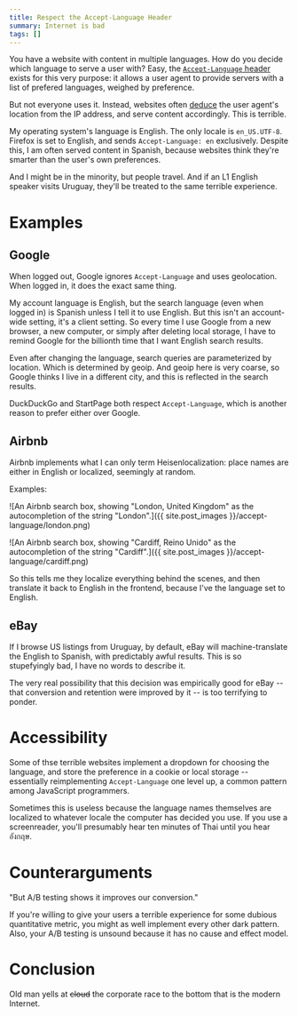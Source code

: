 ```yaml
---
title: Respect the Accept-Language Header
summary: Internet is bad
tags: []
---
```


You have a website with content in multiple languages. How do you decide which
language to serve a user with? Easy, the [`Accept-Language` header][header]
exists for this very purpose: it allows a user agent to provide servers with a
list of prefered languages, weighed by preference.

But not everyone uses it. Instead, websites often [deduce][geoip] the user
agent's location from the IP address, and serve content accordingly. This is
terrible.

My operating system's language is English. The only locale is
`en_US.UTF-8`. Firefox is set to English, and sends `Accept-Language: en`
exclusively. Despite this, I am often served content in Spanish, because
websites think they're smarter than the user's own preferences.

And I might be in the minority, but people travel. And if an L1 English speaker
visits Uruguay, they'll be treated to the same terrible experience.

# Examples

## Google

When logged out, Google ignores `Accept-Language` and uses geolocation. When logged
in, it does the exact same thing.

My account language is English, but the search language (even when logged in) is
Spanish unless I tell it to use English. But this isn't an account-wide setting,
it's a client setting. So every time I use Google from a new browser, a new
computer, or simply after deleting local storage, I have to remind Google for
the billionth time that I want English search results.

Even after changing the language, search queries are parameterized by
location. Which is determined by geoip. And geoip here is very coarse, so Google
thinks I live in a different city, and this is reflected in the search results.

DuckDuckGo and StartPage both respect `Accept-Language`, which is another reason
to prefer either over Google.

## Airbnb

Airbnb implements what I can only term Heisenlocalization: place names are
either in English or localized, seemingly at random.

Examples:

![An Airbnb search box, showing "London, United Kingdom" as the autocompletion of the string "London".]({{ site.post_images }}/accept-language/london.png)

![An Airbnb search box, showing "Cardiff, Reino Unido" as the autocompletion of the string "Cardiff".]({{ site.post_images }}/accept-language/cardiff.png)

So this tells me they localize everything behind the scenes, and then translate
it back to English in the frontend, because I've the language set to English.

## eBay

If I browse US listings from Uruguay, by default, eBay will machine-translate
the English to Spanish, with predictably awful results. This is so stupefyingly
bad, I have no words to describe it.

The very real possibility that this decision was empirically good for eBay --
that conversion and retention were improved by it -- is too terrifying to
ponder.

# Accessibility

Some of thse terrible websites implement a dropdown for choosing the language,
and store the preference in a cookie or local storage -- essentially
reimplementing `Accept-Language` one level up, a common pattern among JavaScript
programmers.

Sometimes this is useless because the language names themselves are localized to
whatever locale the computer has decided you use. If you use a screenreader,
you'll presumably hear ten minutes of Thai until you hear อังกฤษ.

# Counterarguments

"But A/B testing shows it improves our conversion."

If you're willing to give your users a terrible experience for some dubious
quantitative metric, you might as well implement every other dark pattern. Also,
your A/B testing is unsound because it has no cause and effect model.

# Conclusion

Old man yells at ~~cloud~~ the corporate race to the bottom that is the modern
Internet.

[header]: https://developer.mozilla.org/en-US/docs/Web/HTTP/Headers/Accept-Language
[geoip]: https://en.wikipedia.org/wiki/Geolocation_software
